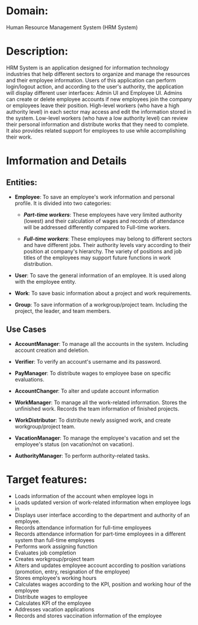 # Domain:
Human Resource Management System (HRM System)

# Description:
HRM System is an application designed for information technology industries that help different sectors to organize and manage the resources and their employee information. Users of this application can perform login/logout action, and according to the user's authority, the application will display different user interfaces: Admin UI and Employee UI. Admins can create or delete employee accounts if new employees join the company or employees leave their position. High-level workers (who have a high authority level) in each sector may access and edit the information stored in the system. Low-level workers (who have a low authority level) can review their personal information and distribute works that they need to complete. It also provides related support for employees to use while accomplishing their work.

# Imformation and Details

## Entities:

- **Employee**: To save an employee's work information and personal profile. It is divided into two categories:

    - ***Part-time workers***: These employees have very limited authority (lowest) and their calculation of wages and records of attendance will be addressed differently compared to Full-time workers.

    - ***Full-time workers***: These employees may belong to different sectors and have different jobs. Their authority levels vary according to their position at company's hierarchy. The variety of positions and job titles of the employees may support future functions in work distribution.

- **User**: To save the general information of an employee. It is used along with the employee entity.

- **Work**: To save basic information about a project and work requirements.

- **Group**: To save information of a workgroup/project team. Including the project, the leader, and team members.

## Use Cases
- **AccountManager**: To manage all the accounts in the system. Including account creation and deletion.

- **Verifier**: To verify an account's username and its password.

- **PayManager**: To distribute wages to employee base on specific evaluations.

- **AccountChanger**: To alter and update account information

- **WorkManager**: To manage all the work-related information. Stores the unfinished work. Records the team information of finished projects.

- **WorkDistributor**: To distribute newly assigned work, and create workgroup/project team.

- **VacationManager**: To manage the employee's vacation and set the employee's status (on vacation/not on vacation).

- **AuthorityManager**: To perform authority-related tasks.


# Target features:
- Loads information of the account when employee logs in
- Loads updated version of work-related information when employee logs in
- Displays user interface according to the department and authority of an employee.
- Records attendance information for full-time employees
- Records attendance information for part-time employees in a different system than full-time employees
- Performs work assigning function
- Evaluates job completion
- Creates workgroup/project team
- Alters and updates employee account according to position variations (promotion, entry, resignation of the employee)
- Stores employee's working hours
- Calculates wages according to the KPI, position and working hour of the employee
- Distribute wages to employee
- Calculates KPI of the employee
- Addresses vacation applications
- Records and stores vaccination information of the employee
